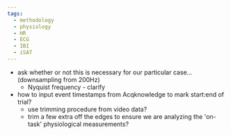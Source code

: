 ```yaml
---
tags:
  - methodology
  - physiology
  - HR
  - ECG
  - IBI
  - iSAT
---
```


- ask whether or not this is necessary for our particular case... (downsampling from 200Hz)
	- Nyquist frequency - clarify
- how to input event timestamps from Acqknowledge to mark start:end of trial?
	- use trimming procedure from video data?
	- trim a few extra off the edges to ensure we are analyzing the 'on-task' physiological measurements?